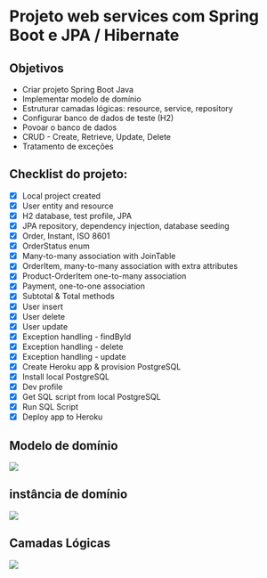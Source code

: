 # Projeto web services com Spring Boot e JPA / Hibernate 

## Objetivos

- Criar projeto Spring Boot Java
- Implementar modelo de domínio
- Estruturar camadas lógicas: resource, service, repository
- Configurar banco de dados de teste (H2)
- Povoar o banco de dados
- CRUD - Create, Retrieve, Update, Delete
- Tratamento de exceções 


## Checklist do projeto:

- [x] Local project created 
- [x] User entity and resource 
- [x] H2 database, test profile, JPA 
- [x] JPA repository, dependency injection, database seeding   
- [x] Order, Instant, ISO 8601  
- [x] OrderStatus enum 
- [x] Many-to-many association with JoinTable 
- [x] OrderItem, many-to-many association with extra attributes  
- [x] Product-OrderItem one-to-many association 
- [x] Payment, one-to-one association 
- [x] Subtotal & Total methods 
- [x] User insert 
- [x] User delete  
- [x] User update
- [x] Exception handling - findById 
- [x] Exception handling - delete 
- [x] Exception handling - update 
- [x] Create Heroku app & provision PostgreSQL 
- [x] Install local PostgreSQL 
- [x] Dev profile 
- [x] Get SQL script from local PostgreSQL
- [x] Run SQL Script 
- [x] Deploy app to Heroku  

## Modelo de domínio
![](https://i.imgur.com/jqJ8z0f.png)

## instância de domínio
![](https://i.imgur.com/ReeHTr0.png)

## Camadas Lógicas
![](https://i.imgur.com/IOgpxCm.png)
